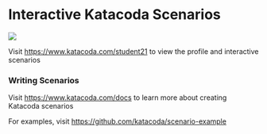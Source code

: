 # Interactive Katacoda Scenarios

[![](http://shields.katacoda.com/katacoda/student21/count.svg)](https://www.katacoda.com/student21 "Get your profile on Katacoda.com")

Visit https://www.katacoda.com/student21 to view the profile and interactive scenarios

### Writing Scenarios
Visit https://www.katacoda.com/docs to learn more about creating Katacoda scenarios

For examples, visit https://github.com/katacoda/scenario-example
